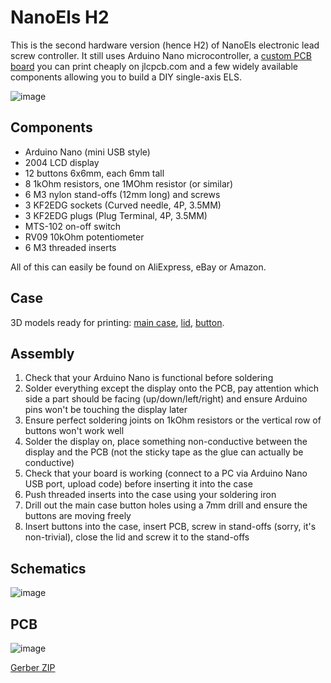 # NanoEls H2

This is the second hardware version (hence H2) of NanoEls electronic lead screw controller. It still uses Arduino Nano
microcontroller, a [custom PCB board](https://github.com/kachurovskiy/nanoels/blob/main/h2/Gerber_PCB_NanoElsLcd_20220815.zip) you
can print cheaply on jlcpcb.com and a few widely available components allowing you to build a DIY single-axis ELS.

![image](https://user-images.githubusercontent.com/517919/188740458-17936e54-3a53-435a-9475-1c2a5db8f14e.png)

## Components

- Arduino Nano (mini USB style)
- 2004 LCD display
- 12 buttons 6x6mm, each 6mm tall
- 8 1kOhm resistors, one 1MOhm resistor (or similar)
- 6 M3 nylon stand-offs (12mm long) and screws
- 3 KF2EDG sockets (Curved needle, 4P, 3.5MM)
- 3 KF2EDG plugs (Plug Terminal, 4P, 3.5MM)
- MTS-102 on-off switch
- RV09 10kOhm potentiometer
- 6 M3 threaded inserts

All of this can easily be found on AliExpress, eBay or Amazon.

## Case

3D models ready for printing: [main case](https://github.com/kachurovskiy/nanoels/blob/main/h2/nanoels-lcd-case.stl),
[lid](https://github.com/kachurovskiy/nanoels/blob/main/h2/nanoels-lcd-lid.stl),
[button](https://github.com/kachurovskiy/nanoels/blob/main/h2/nanoels-lcd-button.stl).

## Assembly

1. Check that your Arduino Nano is functional before soldering
1. Solder everything except the display onto the PCB, pay attention which side a part should be facing (up/down/left/right) and ensure Arduino pins won't be touching the display later
1. Ensure perfect soldering joints on 1kOhm resistors or the vertical row of buttons won't work well
1. Solder the display on, place something non-conductive between the display and the PCB (not the sticky tape as the glue can actually be conductive)
1. Check that your board is working (connect to a PC via Arduino Nano USB port, upload code) before inserting it into the case
1. Push threaded inserts into the case using your soldering iron
1. Drill out the main case button holes using a 7mm drill and ensure the buttons are moving freely
1. Insert buttons into the case, insert PCB, screw in stand-offs (sorry, it's non-trivial), close the lid and screw it to the stand-offs

## Schematics

![image](https://user-images.githubusercontent.com/517919/188740119-b6828cdd-18e2-4a48-bcff-6731e3227fa5.png)

## PCB

![image](https://user-images.githubusercontent.com/517919/188741755-bee83e05-6a87-45e7-9aa7-31f791054ae7.png)

[Gerber ZIP](https://github.com/kachurovskiy/nanoels/blob/main/h2/Gerber_PCB_NanoElsLcd_20220815.zip)
